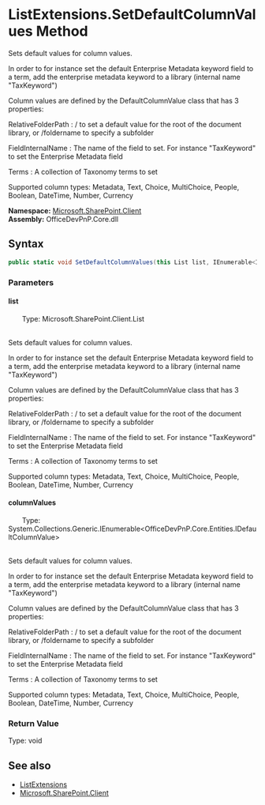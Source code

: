 # ListExtensions.SetDefaultColumnValues Method  


Sets default values for column values.

In order to for instance set the default Enterprise Metadata keyword field to a term, add the enterprise metadata keyword to a library (internal name "TaxKeyword")



Column values are defined by the DefaultColumnValue class that has 3 properties:

RelativeFolderPath : / to set a default value for the root of the document library, or /foldername to specify a subfolder

FieldInternalName : The name of the field to set. For instance "TaxKeyword" to set the Enterprise Metadata field

Terms : A collection of Taxonomy terms to set



Supported column types: Metadata, Text, Choice, MultiChoice, People, Boolean, DateTime, Number, Currency  

**Namespace:** [Microsoft.SharePoint.Client](Microsoft.SharePoint.Client.md)  
**Assembly:** OfficeDevPnP.Core.dll  
## Syntax
```C#
public static void SetDefaultColumnValues(this List list, IEnumerable<IDefaultColumnValue> columnValues)
```
### Parameters
#### list  
&emsp;&emsp;Type: Microsoft.SharePoint.Client.List  
&emsp;&emsp;

Sets default values for column values.

In order to for instance set the default Enterprise Metadata keyword field to a term, add the enterprise metadata keyword to a library (internal name "TaxKeyword")



Column values are defined by the DefaultColumnValue class that has 3 properties:

RelativeFolderPath : / to set a default value for the root of the document library, or /foldername to specify a subfolder

FieldInternalName : The name of the field to set. For instance "TaxKeyword" to set the Enterprise Metadata field

Terms : A collection of Taxonomy terms to set



Supported column types: Metadata, Text, Choice, MultiChoice, People, Boolean, DateTime, Number, Currency  

  

#### columnValues  
&emsp;&emsp;Type: System.Collections.Generic.IEnumerable&lt;OfficeDevPnP.Core.Entities.IDefaultColumnValue&gt;  
&emsp;&emsp;

Sets default values for column values.

In order to for instance set the default Enterprise Metadata keyword field to a term, add the enterprise metadata keyword to a library (internal name "TaxKeyword")



Column values are defined by the DefaultColumnValue class that has 3 properties:

RelativeFolderPath : / to set a default value for the root of the document library, or /foldername to specify a subfolder

FieldInternalName : The name of the field to set. For instance "TaxKeyword" to set the Enterprise Metadata field

Terms : A collection of Taxonomy terms to set



Supported column types: Metadata, Text, Choice, MultiChoice, People, Boolean, DateTime, Number, Currency  

  

### Return Value
Type: void  

## See also
- [ListExtensions](Microsoft.SharePoint.Client.ListExtensions.md) 
- [Microsoft.SharePoint.Client](Microsoft.SharePoint.Client.md) 

